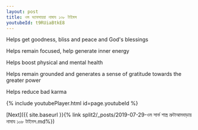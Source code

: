 ```yaml
---
layout: post
title: ওম ভ্যাবসায়য়া নামায ১০৮ টাইমস
youtubeId: t9RUiaBtkE8
---
```

 
 
Helps get goodness, bliss and peace and God's blessings
 
Helps remain focused, help generate inner energy 
 
Helps boost physical and mental health 
 
Helps remain grounded and generates a sense of gratitude towards the greater power 
 
Helps reduce bad karma
 
 
 
 


{% include youtubePlayer.html id=page.youtubeId %}
 
[Next]({{ site.baseurl }}{% link  split2/_posts/2019-07-29-ওম সার্ভ শাস্ত্র ভ্রুটাআমবাড়ায় নামায ১০৮ টাইমস.md%})
 
